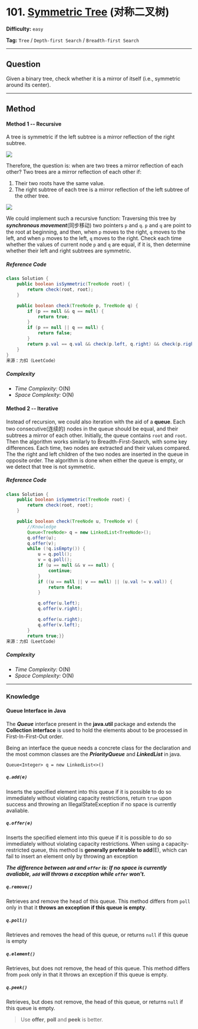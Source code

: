 # 101. [Symmetric Tree][ST] (对称二叉树)

[ST]: https://leetcode-cn.com/problems/symmetric-tree/	"Symmetric Tree"

**Difficulty:**  `easy`

**Tag:** `Tree` / `Depth-first Search` / `Breadth-first Search`

------

## Question

Given a binary tree, check whether it is a mirror of itself (i.e., symmetric around its center).

------

## Method

#### Method 1 -- Recursive

A tree is symmetric if the left subtree is a mirror reflection of the right subtree.

![](https://assets.leetcode-cn.com/solution-static/101/101_fig1.PNG)

Therefore, the question is: when are two trees a mirror reflection of each other? Two trees are a mirror reflection of each other if:

1. Their two roots have the same value.
2. The right subtree of each tree is a mirror reflection of the left subtree of the other tree.

![](https://assets.leetcode-cn.com/solution-static/101/101_fig2.PNG)

We could implement such a recursive function: Traversing this tree by ***synchronous movement***(同步移动) two pointers `p` and `q`. `p` and `q` are point to the root at beginning, and then, when `p` moves to the right, `q` moves to the left, and when `p` moves to the left, `q` moves to the right. Check each time whether the values of current node `p` and `q` are equal, if it is, then determine whether their left and right subtrees are symmetric.

##### Reference Code

```java
class Solution {
    public boolean isSymmetric(TreeNode root) {
        return check(root, root);
    }

    public boolean check(TreeNode p, TreeNode q) {
        if (p == null && q == null) {
            return true;
        }
        if (p == null || q == null) {
            return false;
        }
        return p.val == q.val && check(p.left, q.right) && check(p.right, q.left);
    }
}
来源：力扣（LeetCode）
```

##### Complexity

- *Time Complexity:* O(N)
- *Space Complexity:* O(N)

#### Method 2 -- Iterative

Instead of recursion, we could also iteration with the aid of a **queue**. Each two consecutive(连续的) nodes in the queue should be equal, and their subtrees a mirror of each other. Initially, the queue contains `root` and `root`. Then the algorithm works similarly to Breadth-First-Search, with some key differences. Each time, two nodes are extracted and their values compared. The the right and left children of the two nodes are inserted in the queue in opposite order. The algorithm is done when either the queue is empty, or we detect that tree is not symmetric.

##### Reference Code

```java
class Solution {
    public boolean isSymmetric(TreeNode root) {
        return check(root, root);
    }

    public boolean check(TreeNode u, TreeNode v) {
        //Knowledge
        Queue<TreeNode> q = new LinkedList<TreeNode>();
        q.offer(u);
        q.offer(v);
        while (!q.isEmpty()) {
            u = q.poll();
            v = q.poll();
            if (u == null && v == null) {
                continue;
            }
            if ((u == null || v == null) || (u.val != v.val)) {
                return false;
            }

            q.offer(u.left);
            q.offer(v.right);

            q.offer(u.right);
            q.offer(v.left);
        }
        return true;}}
来源：力扣（LeetCode）
```

##### Complexity

- *Time Complexity:* O(N)
- *Space Complexity:* O(N)

------

### Knowledge

#### Queue Interface in Java

The ***Queue*** interface present in the **java.util** package and extends the **Collection interface** is used to hold the elements about to be processed in First-In-First-Out order.

Being an interface the queue needs a concrete class for the declaration and the most common classes are the ***PriorityQueue*** and ***LinkedList*** in java.

`Queue<Integer> q = new LinkedList<>()`

#####  `q.add(e)`

Inserts the specified element into this queue if it is possible to do so immediately without violating capacity restrictions, return `true` upon success and throwing an IllegalStateException if no space is currently avaliable.

##### `q.offer(e)`

Inserts the specified element into this queue if it is possible to do so immediately without violating capacity restrictions. When using a capacity-restricted queue, this method is **generally preferable to add**(E), which can fail to insert an element only by throwing an exception

***The difference between `add` and `offer` is: If no space is currently avaliable, `add` will throws a exception while `offer` won't.***

##### `q.remove()`

Retrieves and remove the head of this queue. This method differs from `poll` only in that it **throws an exception if this queue is empty**.

##### `q.poll()`

Retrieves and removes the head of this queue, or returns `null` if this queue is empty

##### `q.element()`

Retrieves, but does not remove, the head of this queue. This method differs from `peek` only in that it throws an exception if this queue is empty.

##### `q.peek()`

Retrieves, but does not remove, the head of this queue, or returns `null` if this queue is empty.

> Use **offer**, **poll** and **peek** is better.

